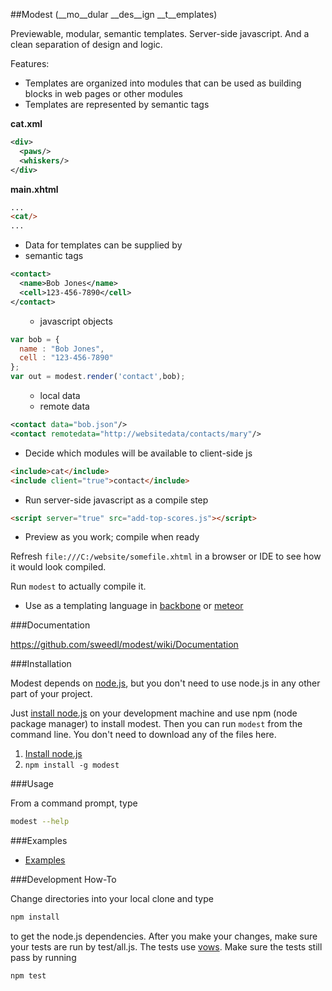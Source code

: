 ##Modest 
(__mo__dular __des__ign __t__emplates)

Previewable, modular, semantic templates. Server-side javascript. And a clean separation of design and logic.

Features:

* Templates are organized into modules that can be used as building blocks
in web pages or other modules
* Templates are represented by semantic tags

__cat.xml__
```xml
<div>
  <paws/>
  <whiskers/>
</div>
```
__main.xhtml__
```html
...
<cat/>
...
```
* Data for templates can be supplied by
 * semantic tags

```xml
<contact>
  <name>Bob Jones</name>
  <cell>123-456-7890</cell>
</contact>
```
 <ul><ul><li>javascript objects</li></ul></ul>

```javascript
var bob = {
  name : "Bob Jones",
  cell : "123-456-7890"
};
var out = modest.render('contact',bob);
```
 <ul><ul><li>local data</li>
 <li>remote data</li></ul></ul>

```xml
<contact data="bob.json"/>
<contact remotedata="http://websitedata/contacts/mary"/>
```
* Decide which modules will be available to client-side js

```html
<include>cat</include>
<include client="true">contact</include>
```
* Run server-side javascript as a compile step

```html
<script server="true" src="add-top-scores.js"></script>
```
* Preview as you work; compile when ready

Refresh ``file:///C:/website/somefile.xhtml`` in a browser or IDE to see how it would look compiled.

Run ``modest`` to actually compile it.
* Use as a templating language in [backbone](https://github.com/documentcloud/backbone) or [meteor](https://github.com/meteor/meteor)

###Documentation

https://github.com/sweedl/modest/wiki/Documentation

###Installation

Modest depends on [node.js](https://github.com/joyent/node), but you don't need to use node.js in any other part of your project. 

Just [install node.js](http://nodejs.org/#download) on your development machine and use npm (node package manager) to install modest.
Then you can run ``modest`` from the command line.
You don't need to download any of the files here.

1. [Install node.js](http://nodejs.org/#download)
2. ``npm install -g modest``

###Usage

From a command prompt, type
```bash
modest --help
```

###Examples

* [Examples](https://github.com/sweedl/modest/wiki/Examples)

###Development How-To

Change directories into your local clone and type
```bash
npm install
```
to get the node.js dependencies.  After you make your changes, make sure your tests are run by test/all.js.  The tests use [vows](http://vowsjs.org).  Make sure the tests still pass by running
```bash
npm test
```
